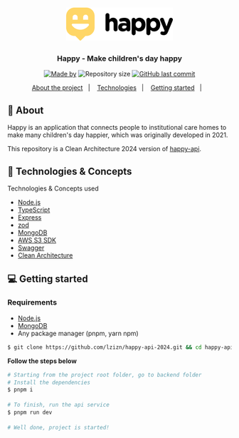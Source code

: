 <h1 align="center">
    <img alt="Happy" title="Happy" src=".github/logo.png" />
</h1>

<h3 align="center">
  Happy - Make children's day happy
</h3>

<p align="center">
  <a href="https://www.linkedin.com/in/laianbraum/"><img alt="Made by" src="https://img.shields.io/badge/made%20by-Laian%20Braum-%2315C3D6"></a>
  <img alt="Repository size" src="https://img.shields.io/github/repo-size/lzizn/happy-api-2024?color=15C3D6">
  <a href="https://github.com/lzizn/happy-api-2024/commits/master"><img alt="GitHub last commit" src="https://img.shields.io/github/last-commit/lzizn/happy-api-2024?color=15C3D6"></a>
</p>

<p align="center">
  <a href="#-about">About the project</a>&nbsp;&nbsp;&nbsp;|&nbsp;&nbsp;&nbsp;
  <a href="#-technologies--concepts">Technologies</a>&nbsp;&nbsp;&nbsp;|&nbsp;&nbsp;&nbsp;
  <a href="#-getting-started">Getting started</a>&nbsp;&nbsp;&nbsp;|&nbsp;&nbsp;&nbsp;
</p>

## 🧸 About

Happy is an application that connects people to institutional care homes to make many children's day happier, which was originally developed in 2021.

This repository is a Clean Architecture 2024 version of [happy-api](https://github.com/lzizn/happy-api).

## 🚀 Technologies & Concepts

Technologies & Concepts used

- [Node.js](https://nodejs.org/en/)
- [TypeScript](https://www.typescriptlang.org/)
- [Express](https://expressjs.com)
- [zod](https://zod.dev/)
- [MongoDB](https://www.npmjs.com/package/mongodb)
- [AWS S3 SDK](https://www.npmjs.com/package/@aws-sdk/client-s3)
- [Swagger](https://www.npmjs.com/package/swagger-ui-express)
- [Clean Architecture](https://blog.cleancoder.com/uncle-bob/2012/08/13/the-clean-architecture.html)

## 💻 Getting started

### Requirements

- [Node.js](https://nodejs.org/en/)
- [MongoDB](https://www.npmjs.com/package/mongodb)
- Any package manager (pnpm, yarn npm)

```bash
$ git clone https://github.com/lzizn/happy-api-2024.git && cd happy-api-2024
```

**Follow the steps below**

```bash
# Starting from the project root folder, go to backend folder
# Install the dependencies
$ pnpm i

# To finish, run the api service
$ pnpm run dev

# Well done, project is started!
```
